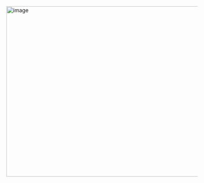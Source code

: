 <img width="800" height="450" alt="image" src="https://github.com/user-attachments/assets/a9b72ed7-393b-47ca-baba-567ed588efdf" />
